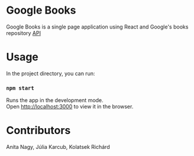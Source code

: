 # Google Books

Google Books is a single page application using React and Google's books repository [API](https://developers.google.com/books)

# Usage
In the project directory, you can run:
### `npm start`

Runs the app in the development mode.\
Open [http://localhost:3000](http://localhost:3000) to view it in the browser.

# Contributors
Anita Nagy, Júlia Karcub, Kolatsek Richárd
